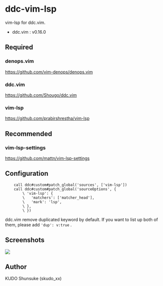 # ddc-vim-lsp

vim-lsp for ddc.vim.
- ddc.vim : v0.16.0

## Required

### denops.vim

https://github.com/vim-denops/denops.vim

### ddc.vim

https://github.com/Shougo/ddc.vim

### vim-lsp

https://github.com/prabirshrestha/vim-lsp

## Recommended

### vim-lsp-settings

https://github.com/mattn/vim-lsp-settings

## Configuration

```
    call ddc#custom#patch_global('sources', ['vim-lsp'])
    call ddc#custom#patch_global('sourceOptions', {
        \ 'vim-lsp': {
        \   'matchers': ['matcher_head'],
        \   'mark': 'lsp',
        \ },
        \ })
```

ddc.vim remove duplicated keyword by default.
If you want to list up both of them, please add `'dup': v:true` .

## Screenshots

<img src="https://user-images.githubusercontent.com/212602/131840821-e3a94117-2eb9-44b9-8da6-3b14ed15b893.png"><br>

## Author

KUDO Shunsuke (skudo_xx)

